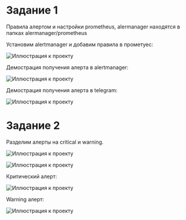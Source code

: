 # Задание 1

Правила алертом и настройки prometheus, alermanager находятся в папках alermanager/prometheus

Установим alertmanager и добавим правила в прометуес:

![Иллюстрация к проекту](https://github.com/randnull/sre-hw-9/blob/main/photos/prom1.png)

Демострация получения алерта в alertmanager:

![Иллюстрация к проекту](https://github.com/randnull/sre-hw-9/blob/main/photos/alertmanager.png)


Демострация получения алерта в telegram:

![Иллюстрация к проекту](https://github.com/randnull/sre-hw-9/blob/main/photos/telegram_warning.png)


# Задание 2 

Разделим алерты на critical и warning. 

![Иллюстрация к проекту](https://github.com/randnull/sre-hw-9/blob/main/photos/prom2.png)

![Иллюстрация к проекту](https://github.com/randnull/sre-hw-9/blob/main/photos/alert2.png)

Критический алерт:

![Иллюстрация к проекту](https://github.com/randnull/sre-hw-9/blob/main/photos/telegram_critical.png)

Warning алерт:

![Иллюстрация к проекту](https://github.com/randnull/sre-hw-9/blob/main/photos/telegram_warning.png)

